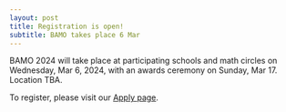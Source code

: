 ```yaml
---
layout: post
title: Registration is open!
subtitle: BAMO takes place 6 Mar
---
```


BAMO 2024 will take place at participating schools and math circles on Wednesday, Mar 6, 2024, with an awards ceremony  on Sunday, Mar 17. Location TBA.

To register, please visit our [Apply page](https://paulzeitz.github.io/apply/).
